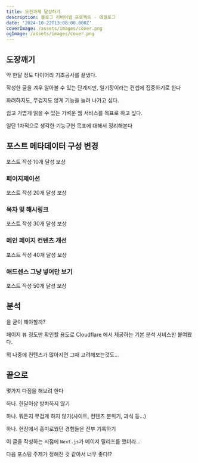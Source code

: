 ```yaml
---
title: 도전과제 달성하기
description: 블로그 리바이벌 프로젝트 - 에필로그
date: '2024-10-22T13:08:00.000Z'
coverImage: /assets/images/cover.png
ogImage: /assets/images/cover.png
---
```


## 도장깨기

약 한달 정도 다이어리 기초공사를 끝냈다.

작성한 글을 겨우 알아볼 수 있는 단계지만, 일기장이라는 컨셉에 집중하기로 한다

화려하지도, 무겁지도 않게 기능을 늘려 나가고 싶다.

쉽고 가볍게 읽을 수 있는 가벼운 웹 서비스를 목표로 하고 싶다.

일단 1차적으로 생각한 기능구현 목표에 대해서 정리해본다

## 포스트 메타데이터 구성 변경

포스트 작성 10개 달성 보상

### 페이지제이션

포스트 작성 20개 달성 보상

### 목차 및 해시링크

포스트 작성 30개 달성 보상

### 메인 페이지 컨텐츠 개선

포스트 작성 40개 달성 보상

### 애드센스 그냥 넣어만 보기

포스트 작성 50개 달성 보상

## 분석

을 굳이 해야할까?

페이지 뷰 정도만 확인할 용도로 Cloudflare 에서 제공하는 기본 분석 서비스만 붙여봤다.

뭐 나중에 컨텐츠가 많아지면 그때 고려해보는것도...

## 끝으로

몇가지 다짐을 해보려 한다

하나. 한달이상 방치하지 않기

하나. 뭐든지 무겁게 하지 않기(사이트, 컨텐츠 분위기, 과식 등...)

하나. 현장에서 흥미로웠던 경험들은 전부 기록하기

이 글을 작성하는 시점에 `Next.js`가 메이저 릴리즈를 했더라...

다음 포스팅 주제가 정해진 것 같아서 너무 좋다!?
